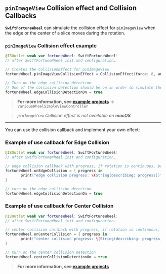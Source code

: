 ## `pinImageView` Collision effect and Collision Callbacks
**`SwiftFortuneWheel`** can simulate the collision effect for `pinImageView` when the edge or the center of a slice moves during the rotation.

### `pinImageView` Collision effect example

``` Swift
@IBOutlet weak var fortuneWheel: SwiftFortuneWheel!
// after SwiftFortuneWheel init and configuration…

// Creates the CollisionEffect for pinImageView
fortuneWheel.pinImageViewCollisionEffect = CollisionEffect(force: 8, angle: 20)
            
// Turn on the edge collision detection
// One of the collision detection should be on in order to simulate the collision effect
fortuneWheel.edgeCollisionDetectionOn = true

```

> **For more information, see [example projects](../Examples)** -> `VariousWheelSimpleViewController`

> _`pinImageView` Collision effect is not available on **macOS**_

- - -

You can use the collision callback and implement your own effect:

### Example of use callback for Edge Collision

``` Swift 
@IBOutlet weak var fortuneWheel: SwiftFortuneWheel!
// after SwiftFortuneWheel init and configuration…

// edge collision callback with progress, if rotation is continuous, progress is equal to nil
fortuneWheel.onEdgeCollision = { progress in
       print("edge collision progress: \(String(describing: progress))")
}

// turn on the edge collision detection
fortuneWheel.edgeCollisionDetectionOn = true

```


### Example of use callback for Center Collision

``` Swift 
@IBOutlet weak var fortuneWheel: SwiftFortuneWheel!
// after SwiftFortuneWheel init and configuration…

// center collision callback with progress, if rotation is continuous, progress is equal to nil
fortuneWheel.onCenterCollision = { progress in
       print("center collision progress: \(String(describing: progress))")
}

// turn on the center collision detection
fortuneWheel.centerCollisionDetectionOn = true

```

> **For more information, see [example projects](../Examples)**